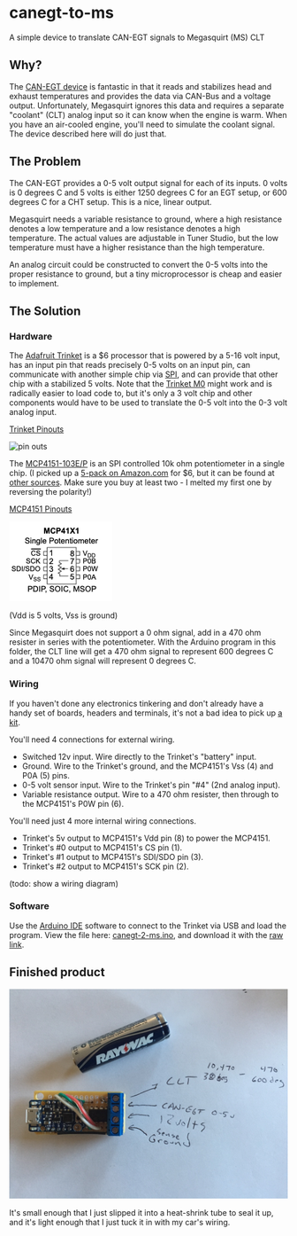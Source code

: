 # canegt-to-ms
A simple device to translate CAN-EGT signals to Megasquirt (MS) CLT

## Why?

The [CAN-EGT device](https://thedubshop.com/can-egt/) is fantastic in that it reads and stabilizes head and exhaust temperatures and provides the data via CAN-Bus and a voltage output. Unfortunately, Megasquirt ignores this data and requires a separate "coolant" (CLT) analog input so it can know when the engine is warm. When you have an air-cooled engine, you'll need to simulate the coolant signal. The device described here will do just that.

## The Problem

The CAN-EGT provides a 0-5 volt output signal for each of its inputs. 0 volts is 0 degrees C and 5 volts is either 1250 degrees C for an EGT setup, or 600 degrees C for a CHT setup. This is a nice, linear output.

Megasquirt needs a variable resistance to ground, where a high resistance denotes a low temperature and a low resistance denotes a high temperature. The actual values are adjustable in Tuner Studio, but the low temperature must have a higher resistance than the high temperature.

An analog circuit could be constructed to convert the 0-5 volts into the proper resistance to ground, but a tiny microprocessor is cheap and easier to implement.

## The Solution

### Hardware

The [Adafruit Trinket](https://www.adafruit.com/product/1501) is a $6 processor that is powered by a 5-16 volt input, has an input pin that reads precisely 0-5 volts on an input pin, can communicate with another simple chip via [SPI](https://en.wikipedia.org/wiki/Serial_Peripheral_Interface), and can provide that other chip with a stabilized 5 volts. Note that the [Trinket M0](https://www.adafruit.com/product/3500) might work and is radically easier to load code to, but it's only a 3 volt chip and other components would have to be used to translate the 0-5 volt into the 0-3 volt analog input.

[Trinket Pinouts](https://learn.adafruit.com/introducing-trinket/pinouts)

![pin outs](https://cdn-learn.adafruit.com/assets/assets/000/025/645/large1024/trinket5.png?1432753823)

The [MCP4151-103E/P](https://www.digikey.com/en/products/detail/microchip-technology/MCP4151-103E-P/1874217) is an SPI controlled 10k ohm potentiometer in a single chip. (I picked up a [5-pack on Amazon.com](https://www.amazon.com/gp/product/B00LVKK472) for $6, but it can be found at [other sources](https://www.mouser.com/ProductDetail/Microchip-Technology/MCP4151-103E-P?qs=hH%252BOa0VZEiCcBDYaXnd0Yg%3D%3D). Make sure you buy at least two - I melted my first one by reversing the polarity!)

[MCP4151 Pinouts]()

![pin outs](MCP41X1%20Pinout.png)

(Vdd is 5 volts, Vss is ground)

Since Megasquirt does not support a 0 ohm signal, add in a 470 ohm resister in series with the potentiometer. With the Arduino program in this folder, the CLT line will get a 470 ohm signal to represent 600 degrees C and a 10470 ohm signal will represent 0 degrees C.

### Wiring

If you haven't done any electronics tinkering and don't already have a handy set of boards, headers and terminals, it's not a bad idea to pick up [a kit](https://www.amazon.com/s?k=pcb+board+kit).

You'll need 4 connections for external wiring.

 - Switched 12v input. Wire directly to the Trinket's "battery" input.
 - Ground. Wire to the Trinket's ground, and the MCP4151's Vss (4) and P0A (5) pins.
 - 0-5 volt sensor input. Wire to the Trinket's pin "#4" (2nd analog input).
 - Variable resistance output. Wire to a 470 ohm resister, then through to the MCP4151's P0W pin (6).

You'll need just 4 more internal wiring connections.

 - Trinket's 5v output to MCP4151's Vdd pin (8) to power the MCP4151.
 - Trinket's #0 output to MCP4151's CS pin (1).
 - Trinket's #1 output to MCP4151's SDI/SDO pin (3).
 - Trinket's #2 output to MCP4151's SCK pin (2).

(todo: show a wiring diagram)

### Software

Use the [Arduino IDE](https://www.arduino.cc/en/Main.Software) software to connect to the Trinket via USB and load the program. View the file here: [canegt-2-ms.ino](canegt-2-ms.ino), and download it with the [raw link](https://raw.githubusercontent.com/ianepperson/canegt-to-ms/main/canegt-2-ms.ino).


## Finished product

![Final product](CANEGT-2-MS%20final.JPG)

It's small enough that I just slipped it into a heat-shrink tube to seal it up, and it's light enough that I just tuck it in with my car's wiring.
